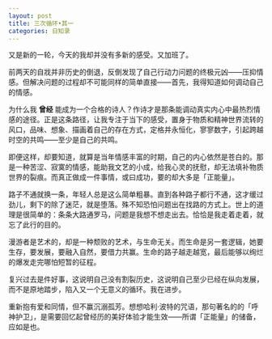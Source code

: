 ```yaml
---
layout: post
title: 三次循环•其一
categories: 日知录
---
```



又是新的一轮，今天的我却并没有多新的感受。又加班了。

前两天的自戕并非历史的倒退，反倒发现了自己行动力问题的终极元凶——压抑情感。但解决问题的过程却不可能同样的简单直接——首先，我得知道如何调动自己的情感。

为什么我  __曾经__ 能成为一个合格的诗人？作诗才是那条能调动真实内心中最热烈情感的途径。正是这条路径，让我专注于当下的感受，置身于物质和精神世界流转的风口，品味、想象、描画着自己的存在方式，定格并永恒化，寥寥数字，引起跨越时空的共鸣——至少是自己的共鸣。

即便这样，却要知道，就算是当年情感丰富的时期，自己的内心依然是苍白的。那是一种苦涩、寂寞的情感，能助我文艺的小成，给我心灵的抚慰，却无法填补物质世界的裂痕。而真正做成一件事情，或曰成功，要的却大多是「正能量」。

路子不通就换一条，年轻人总是这么简单粗暴。直到各种路子都行不通，这才缓过劲儿，剩下的除了迷茫，就是堕落。殊不知恐怕问题出在找路的方式上。世上的道理是很简单的：条条大路通罗马，问题是我想不想走出去。恰恰是我走着走着，就忘了此行的目的。

漫游者是艺术的，却是一种颓败的艺术，与生命无关。而生命是另一套逻辑，她要生存，要发展，要融入自然，要借力共赢。生命的路子越走越宽，最后能够以绚烂的爆发走完哪怕短暂的征程。

复兴过去是件好事，这说明自己没有割裂历史，这说明自己至少已经在纵向发展，而不是原地踏步，陷入又一个无意义的循环。我在进步。

重新抱有爱和同情，但不赢沉溺孤芳。想想哈利·波特的咒语，那句著名的的「呼神护卫」，是需要回忆起曾经历的美好体验才能生效——所谓「正能量」的储备，应如是也。